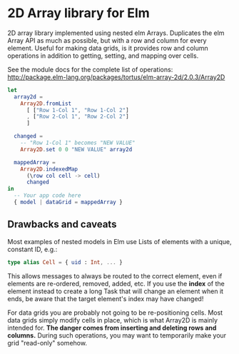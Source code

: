 # 2D Array library for Elm

2D array library implemented using nested elm Arrays.
Duplicates the elm Array API as much as possible, but with
a row and column for every element. Useful for making data grids,
is it provides row and column operations in addition to getting,
setting, and mapping over cells.

See the module docs for the complete list of operations: http://package.elm-lang.org/packages/tortus/elm-array-2d/2.0.3/Array2D


```elm
let
  array2d =
    Array2D.fromList
      [ ["Row 1-Col 1", "Row 1-Col 2"]
      , ["Row 2-Col 1", "Row 2-Col 2"]
      ]

  changed =
    -- "Row 1-Col 1" becomes "NEW VALUE"
    Array2D.set 0 0 "NEW VALUE" array2d

  mappedArray =
    Array2D.indexedMap
      (\row col cell -> cell)
      changed
in
  -- Your app code here
  { model | dataGrid = mappedArray }
```

## Drawbacks and caveats

Most examples of nested models in Elm use Lists of elements with a
unique, constant ID, e.g.:

```elm
type alias Cell = { uid : Int, ... }
```

This allows messages to always be routed to the correct
element, even if elements are re-ordered, removed, added, etc.
If you use the **index** of the element instead to create a long Task
that will change an element when it ends, be aware that the target
element's index may have changed!

For data grids you are probably not going to be re-positioning
cells. Most data grids simply modify cells in place, which is what
Array2D is mainly intended for. **The danger comes from inserting and
deleting rows and columns.** During such operations, you may want to
temporarily make your grid "read-only" somehow.
